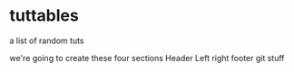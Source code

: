 # tuttables
a list of random tuts

we're going to create these four sections
Header
Left
right
footer
git stuff